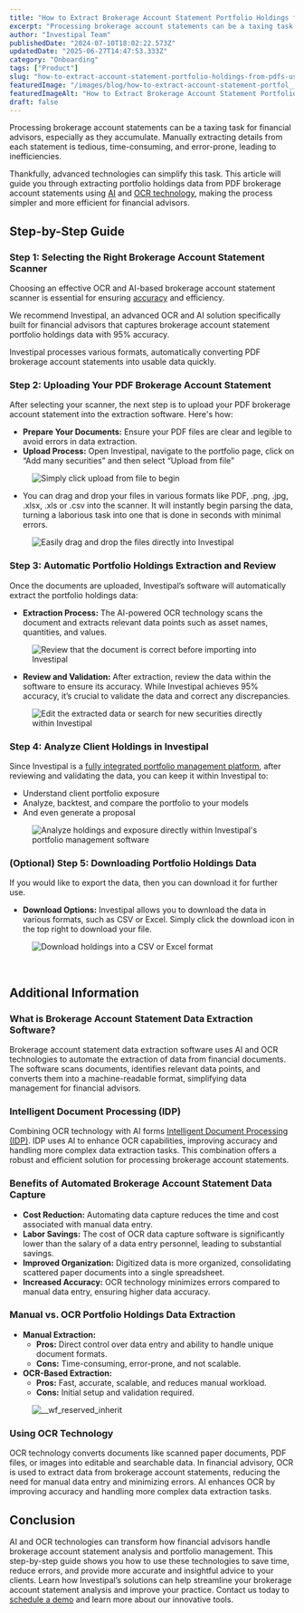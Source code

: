 ```yaml
---
title: "How to Extract Brokerage Account Statement Portfolio Holdings from PDFs Using AI"
excerpt: "Processing brokerage account statements can be a taxing task for financial advisors, especially as they accumulate."
author: "Investipal Team"
publishedDate: "2024-07-10T18:02:22.573Z"
updatedDate: "2025-06-27T14:47:53.333Z"
category: "Onboarding"
tags: ["Product"]
slug: "how-to-extract-account-statement-portfolio-holdings-from-pdfs-using-ai"
featuredImage: "/images/blog/how-to-extract-account-statement-portfol__66e202b4f89367578c9dc84e_How_20to_20Extract_20Brok.png"
featuredImageAlt: "How to Extract Brokerage Account Statement Portfolio Holdings from PDFs Using AI"
draft: false
---
```

<p id="">Processing brokerage account statements can be a taxing task for financial advisors, especially as they accumulate. Manually extracting details from each statement is tedious, time-consuming, and error-prone, leading to inefficiencies.</p><p id="">Thankfully, advanced technologies can simplify this task. This article will guide you through extracting portfolio holdings data from PDF brokerage account statements using <a href="/blog/tag/ai">AI</a> and <a href="/blog/using-ocr-technology-to-automate-account-statement-scanning-for-financial-advisors" id="">OCR technology</a>, making the process simpler and more efficient for financial advisors.</p><h2 id="">Step-by-Step Guide</h2><h3 id=""><strong id="">Step 1: Selecting the Right Brokerage Account Statement Scanner</strong></h3><p id="">Choosing an effective OCR and AI-based brokerage account statement scanner is essential for ensuring <a rel="noopener noreferrer" target="_blank" href="https://www.notion.so/How-to-Extract-Account-Statement-Portfolio-Holdings-from-PDF-Using-AI-40d55b356e804aa9b89e73d874788281?pvs=21" id="">accuracy</a> and efficiency.</p><p id="">We recommend Investipal, an advanced OCR and AI solution specifically built for financial advisors that captures brokerage account statement portfolio holdings data with 95% accuracy.</p><p id="">Investipal processes various formats, automatically converting PDF brokerage account statements into usable data quickly.</p><h3 id=""><strong id="">Step 2: Uploading Your PDF Brokerage Account Statement</strong></h3><p id="">After selecting your scanner, the next step is to upload your PDF brokerage account statement into the extraction software. Here's how:</p><ul id=""><li id=""><strong id="">Prepare Your Documents:</strong> Ensure your PDF files are clear and legible to avoid errors in data extraction.</li><li id=""><strong id="">Upload Process:</strong> Open Investipal, navigate to the portfolio page, click on “Add many securities” and then select “Upload from file”</li></ul><figure id="" class="w-richtext-figure-type-image w-richtext-align-fullwidth" style="max-width:2240px" data-rt-type="image" data-rt-align="fullwidth" data-rt-max-width="2240px"><div id=""><img src="/images/blog/how-to-extract-account-statement-portfol__66e202b675ffaf3f52a7b74f_668ecb3421ae52c87b46a950_.png" loading="lazy" alt="Simply click upload from file to begin" width="auto" height="auto" id=""></div></figure><ul id=""><li id="">You can drag and drop your files in various formats like PDF, .png, .jpg, .xlsx, .xls or .csv into the scanner. It will instantly begin parsing the data, turning a laborious task into one that is done in seconds with minimal errors.</li></ul><figure id="" class="w-richtext-figure-type-image w-richtext-align-fullwidth" style="max-width:2240px" data-rt-type="image" data-rt-align="fullwidth" data-rt-max-width="2240px"><div id=""><img src="/images/blog/how-to-extract-account-statement-portfol__66e202b675ffaf3f52a7b769_668ecb41c1257fbfbb588944_.png" loading="lazy" alt="Easily drag and drop the files directly into Investipal" width="auto" height="auto" id=""></div></figure><h3 id=""><strong id="">Step 3: Automatic Portfolio Holdings Extraction and Review</strong></h3><p id="">Once the documents are uploaded, Investipal’s software will automatically extract the portfolio holdings data:</p><ul id=""><li id=""><strong id="">Extraction Process:</strong> The AI-powered OCR technology scans the document and extracts relevant data points such as asset names, quantities, and values.</li></ul><figure id="" class="w-richtext-figure-type-image w-richtext-align-fullwidth" data-rt-type="image" data-rt-align="fullwidth"><div id=""><img src="/images/blog/how-to-extract-account-statement-portfol__66e202b575ffaf3f52a7b742_668ecb50e314f44e42061fcf_.png" loading="lazy" alt="Review that the document is correct before importing into Investipal" width="auto" height="auto" id=""></div></figure><ul id=""><li id=""><strong id="">Review and Validation:</strong> After extraction, review the data within the software to ensure its accuracy. While Investipal achieves 95% accuracy, it’s crucial to validate the data and correct any discrepancies.</li></ul><figure id="" class="w-richtext-figure-type-image w-richtext-align-fullwidth" data-rt-type="image" data-rt-align="fullwidth"><div id=""><img src="/images/blog/how-to-extract-account-statement-portfol__66e202b675ffaf3f52a7b766_668ecb5d271fe56581be7f5f_.png" loading="lazy" alt="Edit the extracted data or search for new securities directly within Investipal" width="auto" height="auto" id=""></div></figure><h3 id=""><strong id="">Step 4: Analyze Client Holdings in Investipal</strong></h3><p id="">Since Investipal is a <a href="/blog/ultimate-guide-to-wealth-management-software-for-financial-advisors" id="">fully integrated portfolio management platform</a>, after reviewing and validating the data, you can keep it within Investipal to:</p><ul id=""><li id="">Understand client portfolio exposure</li><li id="">Analyze, backtest, and compare the portfolio to your models</li><li id="">And even generate a proposal</li></ul><figure id="" class="w-richtext-figure-type-image w-richtext-align-fullwidth" style="max-width:2240px" data-rt-type="image" data-rt-align="fullwidth" data-rt-max-width="2240px"><div id=""><img src="/images/blog/how-to-extract-account-statement-portfol__66e202b675ffaf3f52a7b763_668ecb69143b45897af5f92b_.png" loading="lazy" alt="Analyze holdings and exposure directly within Investipal's portfolio management software" width="auto" height="auto" id=""></div></figure><h3 id=""><strong id="">(Optional) Step 5: Downloading Portfolio Holdings Data</strong></h3><p id="">If you would like to export the data, then you can download it for further use.</p><ul id=""><li id=""><strong id="">Download Options:</strong> Investipal allows you to download the data in various formats, such as CSV or Excel. Simply click the download icon in the top right to download your file.</li></ul><figure id="" class="w-richtext-figure-type-image w-richtext-align-fullwidth" style="max-width:2240px" data-rt-type="image" data-rt-align="fullwidth" data-rt-max-width="2240px"><div id=""><img src="/images/blog/how-to-extract-account-statement-portfol__66e202b675ffaf3f52a7b752_668ecb77d83b190f6c6cf61b_.png" loading="lazy" alt="Download holdings into a CSV or Excel format" width="auto" height="auto" id=""></div></figure><p id="">‍</p><h2 id="">Additional Information</h2><h3 id=""><strong id="">What is Brokerage Account Statement Data Extraction Software?</strong></h3><p id="">Brokerage account statement data extraction software uses AI and OCR technologies to automate the extraction of data from financial documents. The software scans documents, identifies relevant data points, and converts them into a machine-readable format, simplifying data management for financial advisors.</p><h3 id=""><strong id="">Intelligent Document Processing (IDP)</strong></h3><p id="">Combining OCR technology with AI forms <a rel="noopener noreferrer" target="_blank" href="https://www.abbyy.com/blog/intelligent-document-processing/" id="">Intelligent Document Processing (IDP)</a>. IDP uses AI to enhance OCR capabilities, improving accuracy and handling more complex data extraction tasks. This combination offers a robust and efficient solution for processing brokerage account statements.</p><h3 id=""><strong id="">Benefits of Automated Brokerage Account Statement Data Capture</strong></h3><ul id=""><li id=""><strong id="">Cost Reduction:</strong> Automating data capture reduces the time and cost associated with manual data entry.</li><li id=""><strong id="">Labor Savings:</strong> The cost of OCR data capture software is significantly lower than the salary of a data entry personnel, leading to substantial savings.</li><li id=""><strong id="">Improved Organization:</strong> Digitized data is more organized, consolidating scattered paper documents into a single spreadsheet.</li><li id=""><strong id="">Increased Accuracy:</strong> OCR technology minimizes errors compared to manual data entry, ensuring higher data accuracy.</li></ul><h3 id=""><strong id="">Manual vs. OCR Portfolio Holdings Data Extraction</strong></h3><ul id=""><li id=""><strong id="">Manual Extraction:</strong><ul id=""><li id=""><strong id="">Pros:</strong> Direct control over data entry and ability to handle unique document formats.</li><li id=""><strong id="">Cons:</strong> Time-consuming, error-prone, and not scalable.</li></ul></li><li id=""><strong id="">OCR-Based Extraction:</strong><ul id=""><li id=""><strong id="">Pros:</strong> Fast, accurate, scalable, and reduces manual workload.</li><li id=""><strong id="">Cons:</strong> Initial setup and validation required.</li></ul></li></ul><figure id="" class="w-richtext-figure-type-image w-richtext-align-fullwidth" style="max-width:2240px" data-rt-type="image" data-rt-align="fullwidth" data-rt-max-width="2240px"><div id=""><img src="/images/blog/how-to-extract-account-statement-portfol__66e202b675ffaf3f52a7b755_668ecbaa143b45897af62e04_.png" loading="lazy" alt="__wf_reserved_inherit" width="auto" height="auto" id=""></div></figure><h3 id=""><strong id="">Using OCR Technology</strong></h3><p id="">OCR technology converts documents like scanned paper documents, PDF files, or images into editable and searchable data. In financial advisory, OCR is used to extract data from brokerage account statements, reducing the need for manual data entry and minimizing errors. AI enhances OCR by improving accuracy and handling more complex data extraction tasks.</p><h2 id="">Conclusion</h2><p id="">AI and OCR technologies can transform how financial advisors handle brokerage account statement analysis and portfolio management. This step-by-step guide shows you how to use these technologies to save time, reduce errors, and provide more accurate and insightful advice to your clients. Learn how Investipal’s solutions can help streamline your brokerage account statement analysis and improve your practice. Contact us today to <a href="/book-a-demo" id="">schedule a demo</a> and learn more about our innovative tools.</p><p id="">‍</p>